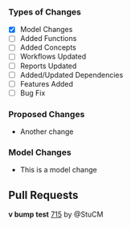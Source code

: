 ### Types of Changes
- [x] Model Changes
- [ ] Added Functions
- [ ] Added Concepts
- [ ] Workflows Updated
- [ ] Reports Updated
- [ ] Added/Updated Dependencies
- [ ] Features Added
- [ ] Bug Fix

### Proposed Changes
- Another change

### Model Changes
- This is a model change

## Pull Requests

**v bump test**
[715](https://github.com/flaxandteal/coral-arches/pull/715) by @StuCM

